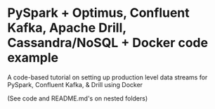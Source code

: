 # PySpark + Optimus, Confluent Kafka, Apache Drill, Cassandra/NoSQL + Docker code example
A code-based tutorial on setting up production level data streams for PySpark, Confluent Kafka, & Drill using Docker

(See code and README.md's on nested folders)

